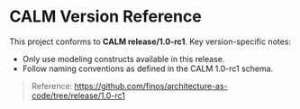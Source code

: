 # CALM Version Reference

This project conforms to **CALM release/1.0-rc1**. Key version-specific notes:

- Only use modeling constructs available in this release.
- Follow naming conventions as defined in the CALM 1.0-rc1 schema.

> Reference: https://github.com/finos/architecture-as-code/tree/release/1.0-rc1
